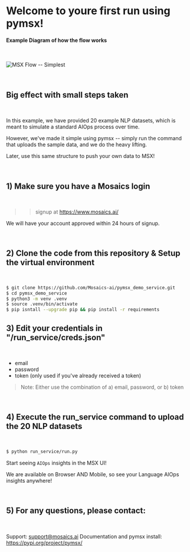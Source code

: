 # Welcome to youre first run using pymsx!

#### Example Diagram of how the flow works
<br />

![MSX Flow -- Simplest](https://user-images.githubusercontent.com/79324142/220977307-35b8aea8-c580-4608-a7f1-4d6b6e76e9a8.png)

<br />

## Big effect with small steps taken
<br />

In this example, we have provided 20 example NLP datasets, which is meant to simulate a standard AIOps process over time. 

However, we've made it simple using pymsx -- simply run the command that uploads the sample data, and we do the heavy lifting. 

Later, use this same structure to push your own data to MSX!

<br />

## 1) **Make sure you have a Mosaics login**
<br />

>> signup at https://www.mosaics.ai/
    
    
We will have your account approved within 24 hours of signup.
  
<br />

## 2) **Clone the code from this repository & Setup the virtual environment**
<br />

```bash
$ git clone https://github.com/Mosaics-ai/pymsx_demo_service.git
$ cd pymsx_demo_service
$ python3 -m venv .venv
$ source .venv/bin/activate
$ pip isntall --upgrade pip && pip install -r requirements
```

## 3) **Edit your credentials in "/run_service/creds.json"**
<br />

- email
- password
- token (only used if you've already received a token)

> Note: Either use the combination of a) email, password, or b) token

<br />

## 4) **Execute the run_service command to upload the 20 NLP datasets**
<br />

```bash
$ python run_service/run.py
```

Start seeing `AIOps` insights in the MSX UI! 
 
We are available on Browser AND Mobile, so see your Language AIOps insights anywhere!

<br />

## 5) **For any questions, please contact:**
<br />

Support: support@mosaics.ai
Documentation and pymsx install: https://pypi.org/project/pymsx/
